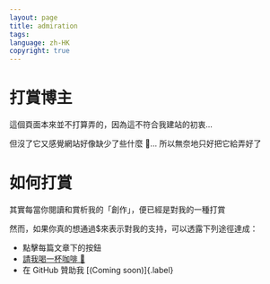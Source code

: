 ```yaml
---
layout: page
title: admiration
tags:
language: zh-HK
copyright: true
---
```

# 打賞博主
這個頁面本來並不打算弄的，因為這不符合我建站的初衷...

但沒了它又感覺網站好像缺少了些什麼 🤔... 所以無奈地只好把它給弄好了 

# 如何打賞
其實每當你閱讀和賞析我的「創作」，便已經是對我的一種打賞

然而，如果你真的想通過$來表示對我的支持，可以透露下列途徑達成：
- 點擊每篇文章下的按鈕
- [請我喝一杯咖啡 🥹](https://buymeacoffee.com/yuzuk1shimotsuki)
- 在 GitHub 贊助我 [(Coming soon)]{.label}
